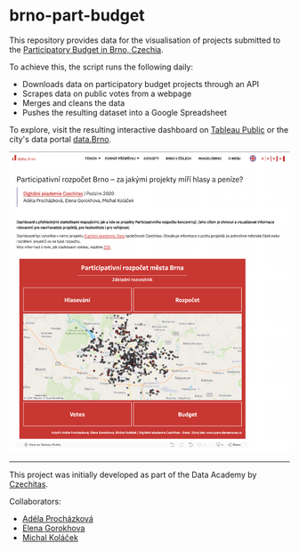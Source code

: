 # brno-part-budget

This repository provides data for the visualisation of projects submitted
to the [Participatory Budget in Brno, Czechia](https://damenavas.brno.cz/).

To achieve this, the script runs the following daily:
- Downloads data on participatory budget projects through an API
- Scrapes data on public votes from a webpage
- Merges and cleans the data
- Pushes the resulting dataset into a Google Spreadsheet

To explore, visit the resulting interactive dashboard on
[Tableau Public](https://public.tableau.com/views/ParticipativnrozpoetmstaBrna_17177050818370/NavigationDB)
or the city's data portal [data.Brno](https://data.brno.cz/pages/a41adae354334c859561731eabe9cf40).

![Dashboard screenshot](./screenshot.png)

---

This project was initially developed as part of the Data Academy by [Czechitas](https://www.czechitas.cz/en/).

Collaborators:
- [Adéla Procházková](mailto:adelaprocha(at)gmail.com)
- [Elena Gorokhova](mailto:elena.o.gorokhova(at)gmail.com)
- [Michal Koláček](mailto:kolacek.m(at)gmail.com)
